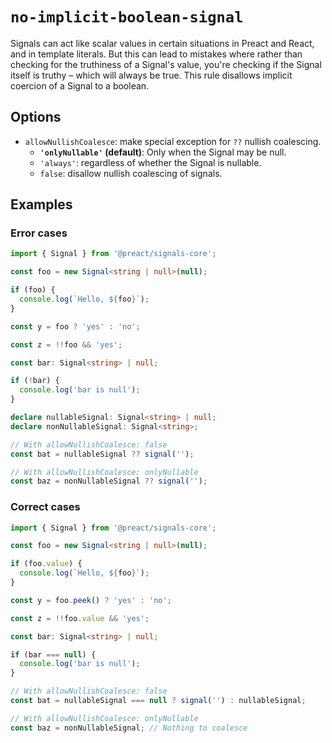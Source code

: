 # `no-implicit-boolean-signal`

Signals can act like scalar values in certain situations in Preact and React, and in template literals. But this can lead to mistakes where rather than checking for the truthiness of a Signal's value, you're checking if the Signal itself is truthy – which will always be true. This rule disallows implicit coercion of a Signal to a boolean.

## Options

- `allowNullishCoalesce`: make special exception for `??` nullish coalescing.
    - **`'onlyNullable'` (default)**: Only when the Signal may be null.
    - `'always'`: regardless of whether the Signal is nullable.
    - `false`: disallow nullish coalescing of signals.

## Examples

### Error cases

```ts
import { Signal } from '@preact/signals-core';

const foo = new Signal<string | null>(null);

if (foo) {
  console.log(`Hello, ${foo}`);
}

const y = foo ? 'yes' : 'no';

const z = !!foo && 'yes';

const bar: Signal<string> | null;

if (!bar) {
  console.log('bar is null');
}

declare nullableSignal: Signal<string> | null;
declare nonNullableSignal: Signal<string>;

// With allowNullishCoalesce: false
const bat = nullableSignal ?? signal('');

// With allowNullishCoalesce: onlyNullable
const baz = nonNullableSignal ?? signal('');
```

### Correct cases

```ts
import { Signal } from '@preact/signals-core';

const foo = new Signal<string | null>(null);

if (foo.value) {
  console.log(`Hello, ${foo}`);
}

const y = foo.peek() ? 'yes' : 'no';

const z = !!foo.value && 'yes';

const bar: Signal<string> | null;

if (bar === null) {
  console.log('bar is null');
}

// With allowNullishCoalesce: false
const bat = nullableSignal === null ? signal('') : nullableSignal;

// With allowNullishCoalesce: onlyNullable
const baz = nonNullableSignal; // Nothing to coalesce
```
